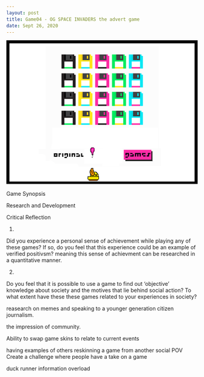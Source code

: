 ```yaml
---
layout: post
title: Game04 - OG SPACE INVADERS the advert game  
date: Sept 26, 2020
--- 
```


<img src="../images/concept.png" alt="Create With Code">  
  
Game Synopsis   
  
Research and Development  
  
Critical Reflection  

1)
Did you experience a personal sense of achievement while playing any of these games? If so, do you feel that this experience could be an example of verified positivsm? meaning this sense of achievment can be researched in a quantitative manner.

2)
Do you feel that it is possible to use a game to find out ‘objective’ knowledge about society and the motives that lie behind social action?
To what extent have these these games related to your experiences in society? 
  
  
reasearch on memes and speaking to a younger generation citizen journalism.   
   
the impression of community.   
    
Ability to swap game skins to relate to current events   
   
having examples of others reskinning a game from another social POV   
Create a challenge where people have a take on a game    
   
duck runner information overload    